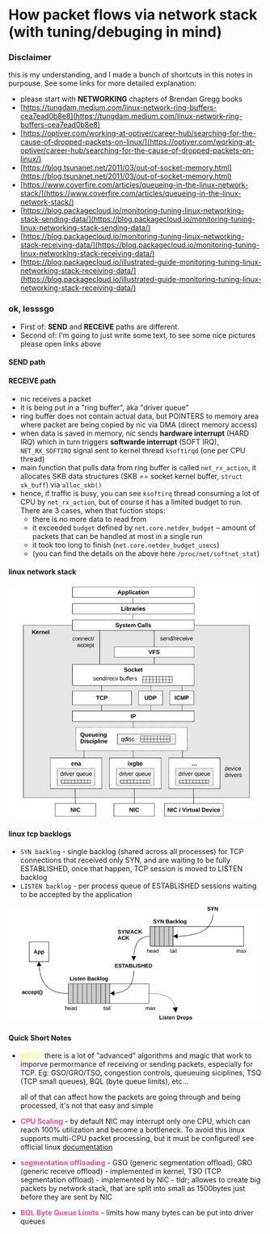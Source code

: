 # How packet flows via network stack (with tuning/debuging in mind)

### Disclaimer
this is my understanding, and I made a bunch of shortcuts in this notes
in purpouse. See some links for more detailed explanation:
- please start with **NETWORKING** chapters of Brendan Gregg books
- [https://tungdam.medium.com/linux-network-ring-buffers-cea7ead0b8e8](https://tungdam.medium.com/linux-network-ring-buffers-cea7ead0b8e8)
- [https://optiver.com/working-at-optiver/career-hub/searching-for-the-cause-of-dropped-packets-on-linux/](https://optiver.com/working-at-optiver/career-hub/searching-for-the-cause-of-dropped-packets-on-linux/)
- [https://blog.tsunanet.net/2011/03/out-of-socket-memory.html](https://blog.tsunanet.net/2011/03/out-of-socket-memory.html)
- [https://www.coverfire.com/articles/queueing-in-the-linux-network-stack/](https://www.coverfire.com/articles/queueing-in-the-linux-network-stack/)
- [https://blog.packagecloud.io/monitoring-tuning-linux-networking-stack-sending-data/](https://blog.packagecloud.io/monitoring-tuning-linux-networking-stack-sending-data/)
- [https://blog.packagecloud.io/monitoring-tuning-linux-networking-stack-receiving-data/](https://blog.packagecloud.io/monitoring-tuning-linux-networking-stack-receiving-data/)
- [https://blog.packagecloud.io/illustrated-guide-monitoring-tuning-linux-networking-stack-receiving-data/](https://blog.packagecloud.io/illustrated-guide-monitoring-tuning-linux-networking-stack-receiving-data/)

### ok, lesssgo

- First of: **SEND** and **RECEIVE** paths are different.
- Second of: I'm going to just write some text, to see some nice pictures
  please open links above

#### SEND path

#### RECEIVE path
- nic receives a packet
- it is being put in a "ring buffer", aka "driver queue"
- ring buffer does not contain actual data, but POINTERS to memory area where
  packet are being copied by nic via DMA (direct memory access)
- when data is saved in memory, nic sends **hardware interrupt** (HARD IRQ)
  which in turn triggers **softwarde interrupt** (SOFT IRQ), `NET_RX_SOFTIRQ` signal
  sent to kernel thread `ksoftirqd` (one per CPU thread)
- main function that pulls data from ring buffer is called `net_rx_action`,
  it allocates SKB data structures (SKB == socket kernel buffer, `struct sk_buff`)
  via `alloc_skb()`
- hence, if traffic is busy, you can see `ksoftirq` thread consuming a lot of
  CPU by `net_rx_action`, but of course it has a limited budget to run.
  There are 3 cases, when that fuction stops:
    - there is no more data to read from
    - it exceeded `budget` defined by `net.core.netdev_budget` – amount of packets
      that can be handled at most in a single run
    - it took too long to finish (`net.core.netdev_budget_usecs`)
    - (you can find the details on the above here `/proc/net/softnet_stat`)

#### linux network stack

![](./images/linux_network_stack.jpg)

#### linux tcp backlogs
- `SYN backlog` - single backlog (shared across all processes) for TCP connections
  that received only SYN, and are waiting to be fully ESTABLISHED, once that
  happen, TCP session is moved to LISTEN backlog
- `LISTEN backlog` - per process queue of ESTABLISHED sessions waiting to be
  accepted by the application

![](./images/linux_network_backlogs.jpg)

#### Quick Short Notes
- <span style="color:#ffff66">**NOTE:**</span> there is a lot of "advanced"
  algorithms and magic that work to imporve permormance of receiving or sending packets,
  especially for TCP. Eg: GSO/GRO/TSO, congestion controls, queueuing siciplines,
  TSQ (TCP small queues), BQL (byte queue limits), etc...

  all of that can affect how the packets are going through and being processed,
  it's not that easy and simple
- <span style="color:#ff4d94">**CPU Scaling**</span> - by default NIC may interrupt
  only one CPU, which can reach 100% utilization and become a bottleneck.
  To avoid this linux supports multi-CPU packet processing, but it must be
  configured! see official linux
  [documentation](https://docs.kernel.org/networking/scaling.html)
- <span style="color:#ff4d94">**segmentation offloading**</span> - GSO (generic
  segmentation offload), GRO (generic receive offload) - implemented in kernel,
  TSO (TCP segmentation offload) - implemented by NIC - tldr; allowes to create
  big packets by network stack, that are split into small as 1500bytes just before
  they are sent by NIC
- <span style="color:#ff4d94">**BQL Byte Queue Limits**</span> - limits how many
  bytes can be put into driver queues
